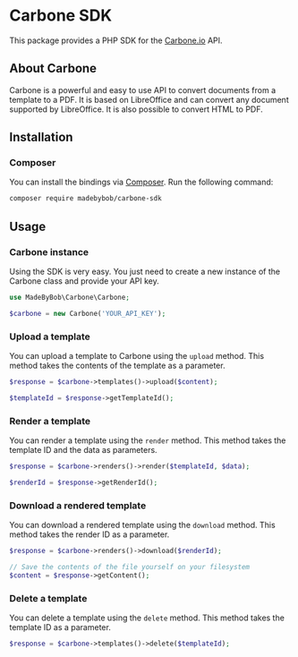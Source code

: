 # Carbone SDK

This package provides a PHP SDK for the [Carbone.io](https://carbone.io) API.

## About Carbone

Carbone is a powerful and easy to use API to convert documents from a template to a PDF. It is based on LibreOffice and can convert any document supported by LibreOffice. It is also possible to convert HTML to PDF.

## Installation

### Composer

You can install the bindings via [Composer](http://getcomposer.org/). Run the following command:

```bash
composer require madebybob/carbone-sdk
```

## Usage

### Carbone instance

Using the SDK is very easy. You just need to create a new instance of the Carbone class and provide your API key.

```php
use MadeByBob\Carbone\Carbone;

$carbone = new Carbone('YOUR_API_KEY');
```

### Upload a template

You can upload a template to Carbone using the `upload` method. This method takes the contents of the template as a parameter.

```php
$response = $carbone->templates()->upload($content);

$templateId = $response->getTemplateId();
```

### Render a template

You can render a template using the `render` method. This method takes the template ID and the data as parameters.

```php
$response = $carbone->renders()->render($templateId, $data);

$renderId = $response->getRenderId();
```

### Download a rendered template

You can download a rendered template using the `download` method. This method takes the render ID as a parameter.

```php
$response = $carbone->renders()->download($renderId);

// Save the contents of the file yourself on your filesystem
$content = $response->getContent();
```

### Delete a template

You can delete a template using the `delete` method. This method takes the template ID as a parameter.

```php
$response = $carbone->templates()->delete($templateId);
```
